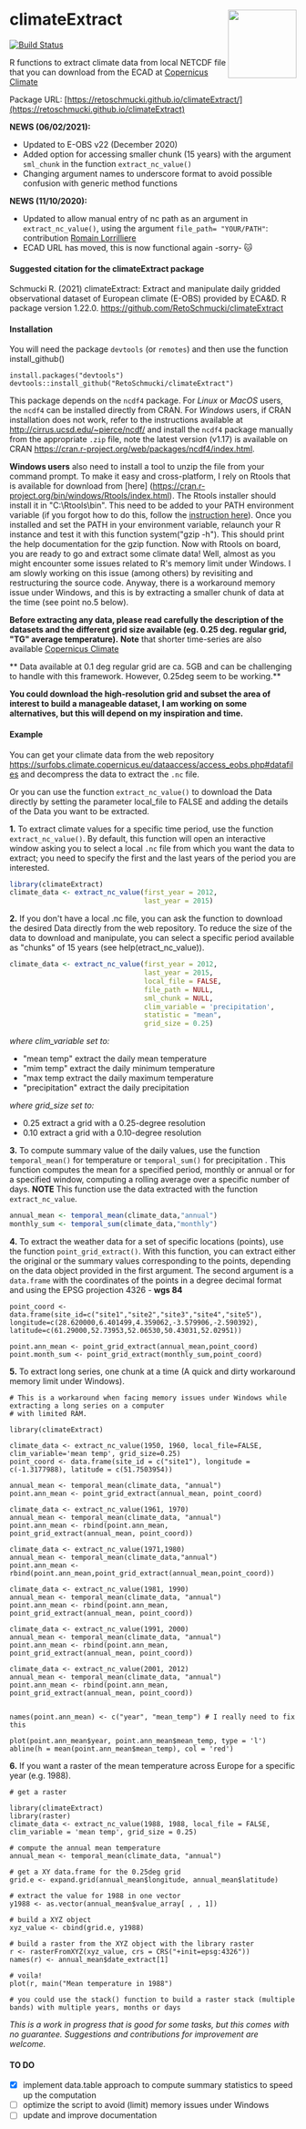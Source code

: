 # climateExtract <img src="man/figures/logo.png" align="right" alt="" width="120" />

<!-- badges: start -->
[![Build Status](https://travis-ci.com/RetoSchmucki/climateExtract.png?branch=master)](https://travis-ci.com/RetoSchmucki/climateExtract)
<!-- badges: end -->

R functions to extract climate data from local NETCDF file that you can download from the
ECAD at [Copernicus Climate](https://surfobs.climate.copernicus.eu/dataaccess/access_eobs.php#datafiles)

Package URL: [https://retoschmucki.github.io/climateExtract/](https://retoschmucki.github.io/climateExtract)

**NEWS (06/02/2021):**
- Updated to E-OBS v22 (December 2020)
- Added option for accessing smaller chunk (15 years) with the argument `sml_chunk` in the function `extract_nc_value()`
- Changing argument names to underscore format to avoid possible confusion with generic method functions

**NEWS (11/10/2020):** 
- Updated to allow manual entry of nc path as an argument in `extract_nc_value()`, using the argument `file_path= "YOUR/PATH"`: contribution [Romain Lorrilliere](https://github.com/romainlorrilliere) 
- ECAD URL has moved, this is now functional again -sorry- :cat:

#### Suggested citation for the climateExtract package

Schmucki R. (2021) climateExtract: Extract and manipulate daily gridded observational dataset of European climate (E-OBS) provided by ECA&D. R package version 1.22.0. https://github.com/RetoSchmucki/climateExtract


#### Installation
You will need the package `devtools` (or `remotes`) and then use the function install_github()
```
install.packages("devtools")
devtools::install_github("RetoSchmucki/climateExtract")
```

This package depends on the `ncdf4` package. For *Linux* or *MacOS* users, the `ncdf4` can be installed directly from CRAN. For *Windows* users, if CRAN installation does not work, refer to the instructions available at http://cirrus.ucsd.edu/~pierce/ncdf/ and install the `ncdf4` package manually from the appropriate `.zip` file, note the latest version (v1.17) is available on CRAN https://cran.r-project.org/web/packages/ncdf4/index.html.

**Windows users** also need to install a tool to unzip the file from your command prompt. To make it easy and cross-platform, I rely on Rtools that is available for download from [here] (https://cran.r-project.org/bin/windows/Rtools/index.html). The Rtools installer should install it in "C:\Rtools\bin". This need to be added to your PATH environment variable (if you forgot how to do this, follow the [instruction here](http://www.computerhope.com/issues/ch000549.htm)). Once you installed and set the PATH in your environment variable, relaunch your R instance and test it with this function system("gzip -h"). This should print the help documentation for the gzip function. Now with Rtools on board, you are ready to go and extract some climate data! Well, almost as you might encounter some issues related to R's memory limit under Windows. I am slowly working on this issue (among others) by revisiting and restructuring the source code. Anyway, there is a workaround memory issue under Windows, and this is by extracting a smaller chunk of data at the time (see point no.5 below).


**Before extracting any data, please read carefully the description of the datasets and the different grid size available (eg. 0.25 deg. regular grid, "TG" average temperature).**
**Note** that shorter time-series are also available [Copernicus Climate](https://surfobs.climate.copernicus.eu/dataaccess/access_eobs.php#datafiles)

** Data available at 0.1 deg regular grid are ca. 5GB and can be challenging to handle with this framework. However, 0.25deg seem to be working.**

**You could download the high-resolution grid and subset the area of interest to build a manageable dataset, I am working on some alternatives, but this will depend on my inspiration and time.**

#### Example

You can get your climate data from the web repository https://surfobs.climate.copernicus.eu/dataaccess/access_eobs.php#datafiles and decompress the data to extract the `.nc` file.

Or you can use the function `extract_nc_value()` to download the Data directly by setting the parameter local_file to FALSE and adding the details of the Data you want to be extracted.

**1.** To extract climate values for a specific time period, use the function `extract_nc_value()`. By default, this function will open an interactive window asking you to select a local `.nc` file from which you want the data to extract; you need to specify the first and the last years of the period you are interested.
```R
library(climateExtract)
climate_data <- extract_nc_value(first_year = 2012,
                                 last_year = 2015)
```
**2.** If you don't have a local .nc file, you can ask the function to download the desired Data directly from the web repository. To reduce the size of the data to download and manipulate, you can select a specific period available as "chunks" of 15 years (see help(etract_nc_value)).

```R
climate_data <- extract_nc_value(first_year = 2012, 
                                 last_year = 2015,
                                 local_file = FALSE,
                                 file_path = NULL, 
                                 sml_chunk = NULL,
                                 clim_variable = 'precipitation',
                                 statistic = "mean",
                                 grid_size = 0.25)
```

*where clim_variable set to:*
* "mean temp" extract the daily mean temperature
* "mim temp" extract the daily minimum temperature
* "max temp extract the daily maximum temperature
* "precipitation" extract the daily precipitation

*where grid_size set to:*
* 0.25 extract a grid with a 0.25-degree resolution
* 0.10 extract a grid with a 0.10-degree resolution

**3.** To compute summary value of the daily values, use the function `temporal_mean()` for temperature or `temporal_sum()` for precipitation . This function computes the mean for a specified period, monthly or annual or for a specified window, computing a rolling average over a specific number of days. **NOTE** This function use the data extracted with the function `extract_nc_value`.

```R
annual_mean <- temporal_mean(climate_data,"annual")
monthly_sum <- temporal_sum(climate_data,"monthly")
```
**4.** To extract the weather data for a set of specific locations (points), use the function `point_grid_extract()`. With this function, you can extract either the original or the summary values corresponding to the points, depending on the data object provided in the first argument. The second argument is a `data.frame` with the coordinates of the points in a degree decimal format and using the EPSG projection 4326 - **wgs 84**

```
point_coord <- data.frame(site_id=c("site1","site2","site3","site4","site5"), longitude=c(28.620000,6.401499,4.359062,-3.579906,-2.590392), latitude=c(61.29000,52.73953,52.06530,50.43031,52.02951))

point.ann_mean <- point_grid_extract(annual_mean,point_coord)
point.month_sum <- point_grid_extract(monthly_sum,point_coord)
```

**5.** To extract long series, one chunk at a time (A quick and dirty workaround memory limit under Windows).
```
# This is a workaround when facing memory issues under Windows while extracting a long series on a computer
# with limited RAM.

library(climateExtract)

climate_data <- extract_nc_value(1950, 1960, local_file=FALSE, clim_variable='mean temp', grid_size=0.25)
point_coord <- data.frame(site_id = c("site1"), longitude = c(-1.3177988), latitude = c(51.7503954))

annual_mean <- temporal_mean(climate_data, "annual")
point.ann_mean <- point_grid_extract(annual_mean, point_coord)

climate_data <- extract_nc_value(1961, 1970)
annual_mean <- temporal_mean(climate_data, "annual")
point.ann_mean <- rbind(point.ann_mean, point_grid_extract(annual_mean, point_coord))

climate_data <- extract_nc_value(1971,1980)
annual_mean <- temporal_mean(climate_data,"annual")
point.ann_mean <- rbind(point.ann_mean,point_grid_extract(annual_mean,point_coord))

climate_data <- extract_nc_value(1981, 1990)
annual_mean <- temporal_mean(climate_data, "annual")
point.ann_mean <- rbind(point.ann_mean, point_grid_extract(annual_mean, point_coord))

climate_data <- extract_nc_value(1991, 2000)
annual_mean <- temporal_mean(climate_data, "annual")
point.ann_mean <- rbind(point.ann_mean, point_grid_extract(annual_mean, point_coord))

climate_data <- extract_nc_value(2001, 2012)
annual_mean <- temporal_mean(climate_data, "annual")
point.ann_mean <- rbind(point.ann_mean, point_grid_extract(annual_mean, point_coord))


names(point.ann_mean) <- c("year", "mean_temp") # I really need to fix this

plot(point.ann_mean$year, point.ann_mean$mean_temp, type = 'l')
abline(h = mean(point.ann_mean$mean_temp), col = 'red')
```

**6.** If you want a raster of the mean temperature across Europe for a specific year (e.g. 1988).
```
# get a raster

library(climateExtract)
library(raster)
climate_data <- extract_nc_value(1988, 1988, local_file = FALSE, clim_variable = 'mean temp', grid_size = 0.25)

# compute the annual mean temperature
annual_mean <- temporal_mean(climate_data, "annual")

# get a XY data.frame for the 0.25deg grid
grid.e <- expand.grid(annual_mean$longitude, annual_mean$latitude)

# extract the value for 1988 in one vector
y1988 <- as.vector(annual_mean$value_array[ , , 1])

# build a XYZ object
xyz_value <- cbind(grid.e, y1988)

# build a raster from the XYZ object with the library raster
r <- rasterFromXYZ(xyz_value, crs = CRS("+init=epsg:4326"))
names(r) <- annual_mean$date_extract[1]

# voila!
plot(r, main("Mean temperature in 1988")

# you could use the stack() function to build a raster stack (multiple bands) with multiple years, months or days

```

*This is a work in progress that is good for some tasks, but this comes with no guarantee. Suggestions and contributions for improvement are welcome.*

#### TO DO
- [x] implement data.table approach to compute summary statistics to speed up the computation 
- [ ] optimize the script to avoid (limit) memory issues under Windows
- [ ] update and improve documentation
